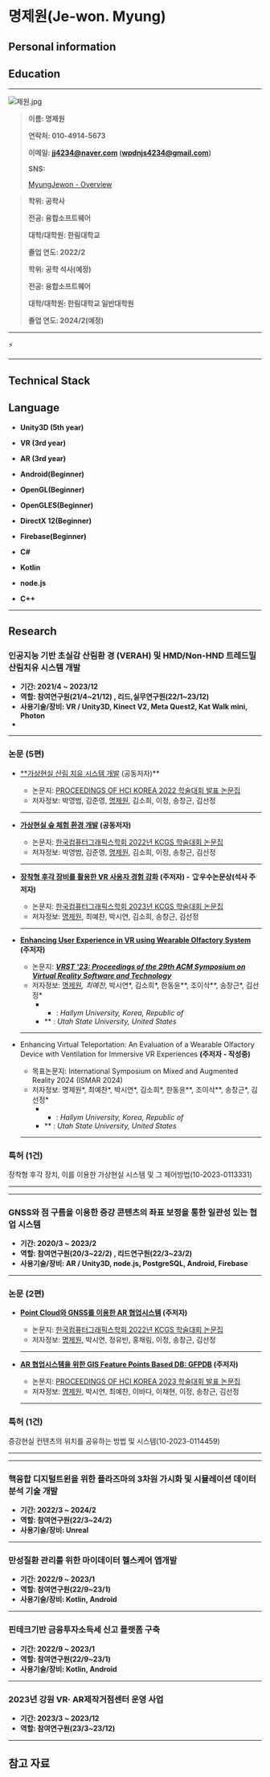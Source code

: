 # 명제원(Je-won. Myung)

## **Personal information**

## **Education**

---

![제원.jpg](%E1%84%86%E1%85%A7%E1%86%BC%E1%84%8C%E1%85%A6%E1%84%8B%E1%85%AF%E1%86%AB(Je-won%20Myung)%20cb9c37096fd14ce28f97ca82dfee5fcb/%25EC%25A0%259C%25EC%259B%2590.jpg)

> **이름: 명제원**
> 
> 
> **연락처: 010-4914-5673**
> 
> **이메일: jj4234@naver.com (wpdnjs4234@gmail.com)**
> 
> **SNS:**
> 
> [](https://www.linkedin.com/in/제원-명-053648291/)
> 
> [MyungJewon - Overview](https://github.com/MyungJewon)
> 

> **학위: 공학사**
> 
> 
> **전공: 융합소프트웨어**
> 
> **대학/대학원: 한림대학교**
> 
> **졸업 연도: 2022/2**
> 
> **학위: 공학 석사(예정)**
> 
> **전공: 융합소프트웨어**
> 
> **대학/대학원: 한림대학교 일반대학원**
> 
> **졸업 연도: 2024/2(예정)**
> 

---

<aside>
⚡

</aside>

---

## **Technical Stack**

## **Language**

- **Unity3D (5th year)**
- **VR (3rd year)**
- **AR (3rd year)**
- **Android(Beginner)**

- **OpenGL(Beginner)**
- **OpenGLES(Beginner)**
- **DirectX 12(Beginner)**
- **Firebase(Beginner)**

- **C#**
- **Kotlin**
- **node.js**
- **C++**

---

## **Research**

### 인공지능 기반 초실감 산림환 경 (VERAH) 및 HMD/Non-HND 트레드밀 산림치유 시스템 개발

- **기간: 2021/4 ~ 2023/12**
- **역할: 참여연구원(21/4~21/12) , 리드,실무연구원(22/1~23/12)**
- **사용기술/장비: VR / Unity3D, Kinect V2, Meta Quest2, Kat Walk mini, Photon**
- 

---

### 논문 (5편)

- [**가상현실 산림 치유 시스템 개발](https://www.dbpia.co.kr/journal/articleDetail?nodeId=NODE11043807) (공동저자)**
    - 논문지:  [PROCEEDINGS OF HCI KOREA 2022 학술대회 발표 논문집](https://www.dbpia.co.kr/journal/voisDetail?voisId=VOIS00689461)
    - 저자정보: 박영범, 김준영, [명제원](https://www.dbpia.co.kr/author/authorDetail?ancId=5090864), 김소희, 이정, 송창근, 김선정
    
    ---
    
- **[가상현실 숲 체험 환경 개발](https://www.dbpia.co.kr/journal/articleDetail?nodeId=NODE11135613) (공동저자)**
    - 논문지:  [한국컴퓨터그래픽스학회 2022년 KCGS 학술대회 논문집](https://www.dbpia.co.kr/journal/voisDetail?voisId=VOIS00695398)
    - 저자정보: 박영범, 김준영, [명제원](https://www.dbpia.co.kr/author/authorDetail?ancId=5090864), 김소희, 이정, 송창근, 김선정
    
    ---
    
- **[장착형 후각 장비를 활용한 VR 사용자 경험 강화](https://www.dbpia.co.kr/journal/articleDetail?nodeId=NODE11492727) (주저자) -** 🏆**우수논문상(석사 주저자)**
    - 논문지:  [한국컴퓨터그래픽스학회 2023년 KCGS 학술대회 논문집](https://www.dbpia.co.kr/journal/voisDetail?voisId=VOIS00728680)
    - 저자정보: [명제원](https://www.dbpia.co.kr/author/authorDetail?ancId=5090864), 최예찬, 박시연, 김소희, 송창근, 김선정
    
    ---
    
- **[Enhancing User Experience in VR using Wearable Olfactory System](https://dl.acm.org/doi/fullHtml/10.1145/3611659.3616896) (주저자)**
    - 논문지: ***[VRST '23: Proceedings of the 29th ACM Symposium on Virtual Reality Software and Technology](https://dl.acm.org/doi/proceedings/10.1145/3611659)***
    - 저자정보: [명제원](https://dl.acm.org/profile/99661024071)*, 최예찬*, 박시연*, 김소희*, 한동윤**, 조이삭**, 송창근*, 김선정*
        - *  : *Hallym University, Korea, Republic of*
        - ** : *Utah State University, United States*
    
    ---
    
- Enhancing Virtual Teleportation: An Evaluation of a Wearable Olfactory Device with Ventilation for Immersive VR Experiences **(주저자 - 작성중)**
    - 목표논문지: International Symposium on Mixed and Augmented Reality 2024 (ISMAR 2024)
    - 저자정보: 명제원*, 최예찬*, 박시연*, 김소희*, 한동윤**, 조이삭**, 송창근*, 김선정*
        - *  : *Hallym University, Korea, Republic of*
        - ** : *Utah State University, United States*
    
    ---
    

### 특허 (1건)

장착형 후각 장치, 이를 이용한 가상현실 시스템 및 그 제어방법(10-2023-0113331)

---

---

### GNSS와 점 구름을 이용한 증강 콘텐츠의 좌표 보정을 통한 일관성 있는 협업 시스템

- **기간: 2020/3 ~ 2023/2**
- **역할: 참여연구원(20/3~22/2) , 리드연구원(22/3~23/2)**
- **사용기술/장비: AR / Unity3D, node.js, PostgreSQL, Android, Firebase**

---

### 논문 (2편)

- **[Point Cloud와 GNSS를 이용한 AR 협업시스템](https://www.dbpia.co.kr/journal/articleDetail?nodeId=NODE11135604) (주저자)**
    - 논문지:  [한국컴퓨터그래픽스학회 2022년 KCGS 학술대회 논문집](https://www.dbpia.co.kr/journal/voisDetail?voisId=VOIS00695398)
    - 저자정보: [명제원](https://www.dbpia.co.kr/author/authorDetail?ancId=5090864), 박시연, 정유빈, 홍채림, 이정, 송창근, 김선정
    
    ---
    
- **[AR 협업시스템을 위한 GIS Feature Points Based DB: GFPDB](https://www.dbpia.co.kr/journal/articleDetail?nodeId=NODE11229739) (주저자)**
    - 논문지:  [PROCEEDINGS OF HCI KOREA 2023 학술대회 발표 논문집](https://www.dbpia.co.kr/journal/voisDetail?voisId=VOIS00699961)
    - 저자정보: [명제원](https://www.dbpia.co.kr/author/authorDetail?ancId=5090864), 박시연, 최예찬, 이바다, 이채현, 이정, 송창근, 김선정
    
    ---
    

### 특허 (1건)

증강현실 컨텐츠의 위치를 공유하는 방법 및 시스템(10-2023-0114459)

---

---

### 핵융합 디지털트윈을 위한 플라즈마의 3차원 가시화 및 시뮬레이션 데이터 분석 기술 개발

- **기간: 2022/3 ~ 2024/2**
- **역할: 참여연구원(22/3~24/2)**
- **사용기술/장비: Unreal**

---

### 만성질환 관리를 위한 마이데이터 헬스케어 앱개발

- **기간: 2022/9 ~ 2023/1**
- **역할: 참여연구원(22/9~23/1)**
- **사용기술/장비: Kotlin, Android**

---

### 핀테크기반 금융투자소득세 신고 플랫폼 구축

- **기간: 2022/9 ~ 2023/1**
- **역할: 참여연구원(22/9~23/1)**
- **사용기술/장비: Kotlin, Android**

---

### 2023년 강원 VR· AR제작거점센터 운영 사업

- **기간: 2023/3 ~ 2023/12**
- **역할: 참여연구원(23/3~23/12)**

---

## 참고 자료
